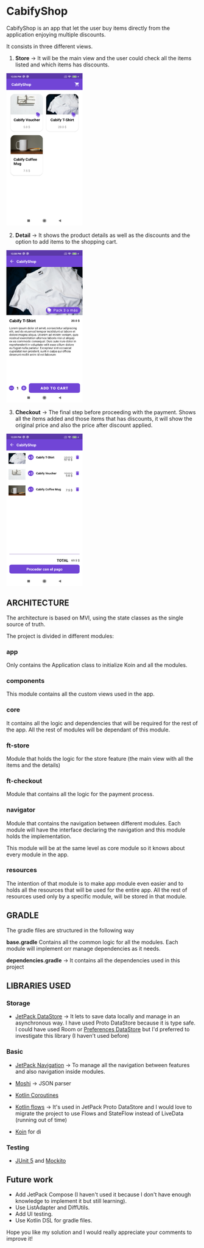 # CabifyShop

CabifyShop is an app that let the user buy items directly from the application enjoying multiple discounts.

It consists in three different views.

1. **Store** -> It will be the main view and the user could check all the items listed and which items has discounts.

<img src="images/store_view_screenshot.png" width="200" height="400">

2. **Detail** -> It shows the product details as well as the discounts and the option to add items to the shopping cart.

<img src="images/detail_view_screenshot.png" width="200" height="400">

3. **Checkout** -> The final step before proceeding with the payment. Shows all the items added and those items that has discounts, it will show the original price and also
the price after discount applied.

<img src="images/checkout_after_discounts_screenshot.png" width="200" height="400">

## ARCHITECTURE

The architecture is based on MVI, using the state classes as the single source of truth.

The project is divided in different modules:

### app

Only contains the Application class to initialize Koin and all the modules.

### components

This module contains all the custom views used in the app.

### core

It contains all the logic and dependencies that will be required for the rest of the app. All the rest of modules will be dependant of this module.

### ft-store

Module that holds the logic for the store feature (the main view with all the items and the details)

### ft-checkout

Module that contains all the logic for the payment process.

### navigator

Module that contains the navigation between different modules. Each module will have the interface declaring the navigation and this module holds the implementation.

This module will be at the same level as core module so it knows about every module in the app.

### resources

The intention of that module is to make app module even easier and to holds all the resources that will be used for the entire app. All the rest of resources used only by a specific module, will be stored in that module.

## GRADLE

The gradle files are structured in the following way

**base.gradle** Contains all the common logic for all the modules. Each module will implement orr manage dependencies as it needs.

**dependencies.gradle** -> It contains all the dependencies used in this project

## LIBRARIES USED

### Storage

- [JetPack DataStore](https://developer.android.com/topic/libraries/architecture/datastore?gclid=Cj0KCQjwjvaYBhDlARIsAO8PkE3d_r8Vqt6QMHbUVloXAcexqAx5fvQY84OSW6Rh-2ZsRfm8miDGl88aAtgGEALw_wcB&gclsrc=aw.ds) -> It lets to save data locally and manage in an asynchronous way. I have used Proto DataStore because it is type safe.
I could have used Room or [Preferences DataStore](https://developer.android.com/jetpack/androidx/releases/datastore?hl=es-419#preferences-datastore-dependencies) but I'd preferred to investigate this library (I haven't used before)

### Basic

- [JetPack Navigation](https://developer.android.com/guide/navigation) -> To manage all the navigation between features and also navigation inside modules.

- [Moshi](https://github.com/square/moshi) -> JSON parser

- [Kotlin Coroutines](https://developer.android.com/kotlin/coroutines?gclid=Cj0KCQjwjvaYBhDlARIsAO8PkE0nwKJG8Fi5ksddI5GwB5Vw6gjui_Iim4SsbkTaCHwRqQgRhb89FN4aAssjEALw_wcB&gclsrc=aw.ds)

- [Kotlin flows](https://developer.android.com/kotlin/flow) -> It's used in JetPack Proto DataStore and I would love to migrate the project to use Flows and StateFlow instead of LiveData (running out of time)

- [Koin](https://insert-koin.io/) for di

### Testing

- [JUnit 5](https://junit.org/junit5/docs/current/user-guide/) and [Mockito](https://site.mockito.org/)


## Future work

- Add JetPack Compose (I haven't used it because I don't have enough knowledge to implement it but still learning).
- Use ListAdapter and DiffUtils.
- Add UI testing.
- Use Kotlin DSL for gradle files.


Hope you like my solution and I would really appreciate your comments to improve it!
